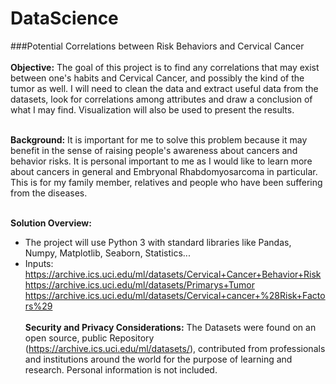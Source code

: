 # DataScience
###Potential Correlations between Risk Behaviors and Cervical Cancer</br></br>
<b>Objective:</b> The goal of this project is to find any correlations that may exist between one's habits and Cervical Cancer, and possibly the kind of the tumor as well. I will need to clean the data and extract useful data from the datasets, look for correlations among attributes and draw a conclusion of what I may find. Visualization will also be used to present the results.</br></br>

<b>Background:</b>
	It is important for me to solve this problem because it may benefit in the sense of raising people's awareness about cancers and behavior risks. It is personal important to me as I would like to learn more about cancers in general and Embryonal Rhabdomyosarcoma in particular. This is for my family member, relatives and people who have been suffering from the diseases.</br></br>

<b>Solution Overview:</b></br>
- The project will use Python 3 with standard libraries like Pandas, Numpy, Matplotlib, Seaborn, Statistics...</br>
- Inputs: 	https://archive.ics.uci.edu/ml/datasets/Cervical+Cancer+Behavior+Risk</br>
			https://archive.ics.uci.edu/ml/datasets/Primarys+Tumor</br>
			https://archive.ics.uci.edu/ml/datasets/Cervical+cancer+%28Risk+Factors%29
</br></br>
<b>Security and Privacy Considerations:</b> The Datasets were found on an open source, public Repository (https://archive.ics.uci.edu/ml/datasets/), contributed from professionals and institutions around the world for the purpose of learning and research. Personal information is not included.
